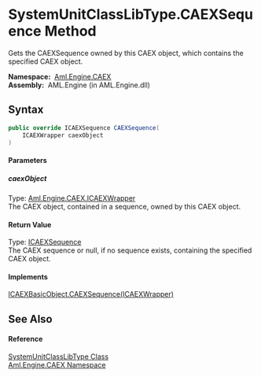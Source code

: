 SystemUnitClassLibType.CAEXSequence Method
==========================================
Gets the CAEXSequence owned by this CAEX object, which contains the specified CAEX object.

  **Namespace:**  [Aml.Engine.CAEX][1]  
  **Assembly:**  AML.Engine (in AML.Engine.dll)

Syntax
------

```csharp
public override ICAEXSequence CAEXSequence(
	ICAEXWrapper caexObject
)
```

#### Parameters

##### *caexObject*
Type: [Aml.Engine.CAEX.ICAEXWrapper][2]  
The CAEX object, contained in a sequence, owned by this CAEX object.

#### Return Value
Type: [ICAEXSequence][3]  
 The CAEX sequence or null, if no sequence exists, containing the specified CAEX object. 
#### Implements
[ICAEXBasicObject.CAEXSequence(ICAEXWrapper)][4]  


See Also
--------

#### Reference
[SystemUnitClassLibType Class][5]  
[Aml.Engine.CAEX Namespace][1]  

[1]: ../README.md
[2]: ../ICAEXWrapper/README.md
[3]: ../ICAEXSequence/README.md
[4]: ../ICAEXBasicObject/CAEXSequence.md
[5]: README.md
[6]: https://www.automationml.org
[7]: ../../icons/logoShade.png